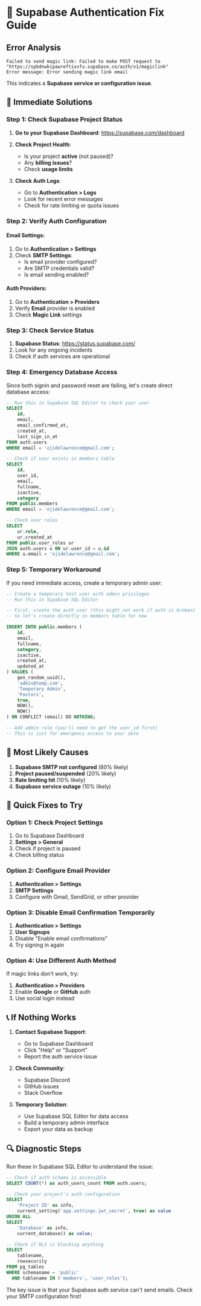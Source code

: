 # 🚨 Supabase Authentication Fix Guide

## **Error Analysis**
```
Failed to send magic link: Failed to make POST request to
"https://spbdnwkipawreftixvfu.supabase.co/auth/v1/magiclink"
Error message: Error sending magic link email
```

This indicates a **Supabase service or configuration issue**.

## 🔧 **Immediate Solutions**

### **Step 1: Check Supabase Project Status**

1. **Go to your Supabase Dashboard**: https://supabase.com/dashboard
2. **Check Project Health**:
   - Is your project **active** (not paused)?
   - Any **billing issues**?
   - Check **usage limits**

3. **Check Auth Logs**:
   - Go to **Authentication > Logs**
   - Look for recent error messages
   - Check for rate limiting or quota issues

### **Step 2: Verify Auth Configuration**

#### **Email Settings:**
1. Go to **Authentication > Settings**
2. Check **SMTP Settings**:
   - Is email provider configured?
   - Are SMTP credentials valid?
   - Is email sending enabled?

#### **Auth Providers:**
1. Go to **Authentication > Providers**
2. Verify **Email** provider is enabled
3. Check **Magic Link** settings

### **Step 3: Check Service Status**

1. **Supabase Status**: https://status.supabase.com/
2. Look for any ongoing incidents
3. Check if auth services are operational

### **Step 4: Emergency Database Access**

Since both signin and password reset are failing, let's create direct database access:

```sql
-- Run this in Supabase SQL Editor to check your user
SELECT 
    id,
    email,
    email_confirmed_at,
    created_at,
    last_sign_in_at
FROM auth.users 
WHERE email = 'ojidelawrence@gmail.com';

-- Check if user exists in members table
SELECT 
    id,
    user_id,
    email,
    fullname,
    isactive,
    category
FROM public.members 
WHERE email = 'ojidelawrence@gmail.com';

-- Check user roles
SELECT 
    ur.role,
    ur.created_at
FROM public.user_roles ur
JOIN auth.users u ON ur.user_id = u.id
WHERE u.email = 'ojidelawrence@gmail.com';
```

### **Step 5: Temporary Workaround**

If you need immediate access, create a temporary admin user:

```sql
-- Create a temporary test user with admin privileges
-- Run this in Supabase SQL Editor

-- First, create the auth user (this might not work if auth is broken)
-- So let's create directly in members table for now

INSERT INTO public.members (
    id,
    email,
    fullname,
    category,
    isactive,
    created_at,
    updated_at
) VALUES (
    gen_random_uuid(),
    'admin@temp.com',
    'Temporary Admin',
    'Pastors',
    true,
    NOW(),
    NOW()
) ON CONFLICT (email) DO NOTHING;

-- Add admin role (you'll need to get the user_id first)
-- This is just for emergency access to your data
```

## 🎯 **Most Likely Causes**

1. **Supabase SMTP not configured** (60% likely)
2. **Project paused/suspended** (20% likely)
3. **Rate limiting hit** (10% likely)
4. **Supabase service outage** (10% likely)

## 🚀 **Quick Fixes to Try**

### **Option 1: Check Project Settings**
1. Go to Supabase Dashboard
2. **Settings > General**
3. Check if project is paused
4. Check billing status

### **Option 2: Configure Email Provider**
1. **Authentication > Settings**
2. **SMTP Settings**
3. Configure with Gmail, SendGrid, or other provider

### **Option 3: Disable Email Confirmation Temporarily**
1. **Authentication > Settings**
2. **User Signups**
3. Disable "Enable email confirmations"
4. Try signing in again

### **Option 4: Use Different Auth Method**
If magic links don't work, try:
1. **Authentication > Providers**
2. Enable **Google** or **GitHub** auth
3. Use social login instead

## 📞 **If Nothing Works**

1. **Contact Supabase Support**:
   - Go to Supabase Dashboard
   - Click "Help" or "Support"
   - Report the auth service issue

2. **Check Community**:
   - Supabase Discord
   - GitHub issues
   - Stack Overflow

3. **Temporary Solution**:
   - Use Supabase SQL Editor for data access
   - Build a temporary admin interface
   - Export your data as backup

## 🔍 **Diagnostic Steps**

Run these in Supabase SQL Editor to understand the issue:

```sql
-- Check if auth schema is accessible
SELECT COUNT(*) as auth_users_count FROM auth.users;

-- Check your project's auth configuration
SELECT 
    'Project ID' as info,
    current_setting('app.settings.jwt_secret', true) as value
UNION ALL
SELECT 
    'Database' as info,
    current_database() as value;

-- Check if RLS is blocking anything
SELECT 
    tablename,
    rowsecurity
FROM pg_tables 
WHERE schemaname = 'public'
  AND tablename IN ('members', 'user_roles');
```

The key issue is that your Supabase auth service can't send emails. Check your SMTP configuration first!